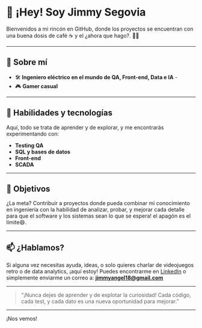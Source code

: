 # 👋 ¡Hey! Soy Jimmy Segovia

Bienvenidos a mi rincón en GitHub, donde los proyectos se encuentran con una buena dosis de café ☕ y el ¿ahora que hago?. 👨‍💻

---

## 🌌 Sobre mí
- 🛠️ **Ingeniero eléctrico en el mundo de QA, Front-end, Data e IA** - 
- 🎮 **Gamer casual**

---

## 🚀 Habilidades y tecnologías
Aquí, todo se trata de aprender y de explorar, y me encontrarás experimentando con:
- **Testing QA**
- **SQL y bases de datos**
- **Front-end**
- **SCADA**
  
---

## 🎯 Objetivos
¿La meta? Contribuir a proyectos donde pueda combinar mi conocimiento en ingeniería con la habilidad de analizar, probar, y mejorar cada detalle para que el software y los sistemas sean lo que se espera! el apagón es el límite😄.

---

## 📫 ¿Hablamos?
Si alguna vez necesitas ayuda, ideas, o solo quieres charlar de videojuegos retro o de data analytics, ¡aquí estoy! Puedes encontrarme en [LinkedIn]([https://www.linkedin.com/][https://www.linkedin.com/in/jimmyangel18/]) o simplemente enviarme un correo a: **jimmyangel18@gmail.com**

---

> “¡Nunca dejes de aprender y de explotar la curiosidad! Cada código, cada test, y cada dato es una nueva oportunidad para mejorar.”

---

¡Nos vemos!
<!---
Jimmyangelsg/Jimmyangelsg is a ✨ special ✨ repository because its `README.md` (this file) appears on your GitHub profile.
You can click the Preview link to take a look at your changes.
--->
